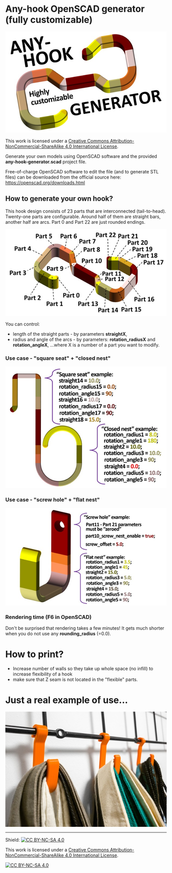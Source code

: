 # Any-hook OpenSCAD generator (fully customizable)

![Any-hook front page image](img/any-hook-front-txt-600px.jpg?raw=true)

This work is licensed under a
[Creative Commons Attribution-NonCommercial-ShareAlike 4.0 International License][cc-by-nc-sa].

Generate your own models using OpenSCAD software and the provided **any-hook-generator.scad** project file.

Free-of-charge OpenSCAD software to edit the file (and to generate STL files) can be downloaded from the official source here: https://openscad.org/downloads.html

## How to generate your own hook?
This hook design consists of 23 parts that are interconnected (tail-to-head). Twenty-one parts are configurable. Around half of them are straight bars, another half are arcs. Part 0 and Part 22 are just rounded endings.

![Any-hook overview](img/any-hook-overview-v2-txt-600px.jpg?raw=true)

You can control:
- length of the straight parts - by parameters **straightX**,
- radius and angle of the arcs - by parameters: **rotation_radiusX** and **rotation_angleX**,
...where X is a number of a part you want to modify.


### Use case - "square seat" + "closed nest"

![Use case - square seat and closed nest](img/case-study-example-square-seat-txt-600px.jpg?raw=true)

### Use case - "screw hole" + "flat nest"

![Use case - screw hole and flat nest](img/case-study-example-screw-hole-txt-600px.jpg?raw=true)

### Rendering time (F6 in OpenSCAD)
Don't be surprised that rendering takes a few minutes! It gets much shorter when you do not use any **rounding_radius** (=0.0).

# How to print? 
- Increase number of walls so they take up whole space (no infill) to increase flexibility of a hook
- make sure that Z seam is not located in the "flexible" parts.

# Just a real example of use...

![Any-hook real example of use](img/any-hook-example-600px.jpg?raw=true)

---
Shield: [![CC BY-NC-SA 4.0][cc-by-nc-sa-shield]][cc-by-nc-sa]

This work is licensed under a
[Creative Commons Attribution-NonCommercial-ShareAlike 4.0 International License][cc-by-nc-sa].

[![CC BY-NC-SA 4.0][cc-by-nc-sa-image]][cc-by-nc-sa]

[cc-by-nc-sa]: http://creativecommons.org/licenses/by-nc-sa/4.0/
[cc-by-nc-sa-image]: https://licensebuttons.net/l/by-nc-sa/4.0/88x31.png
[cc-by-nc-sa-shield]: https://img.shields.io/badge/License-CC%20BY--NC--SA%204.0-lightgrey.svg